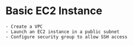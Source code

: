 # Basic EC2 Instance
    - Create a VPC
    - Launch an EC2 instance in a public subnet
    - Configure security group to allow SSH access
